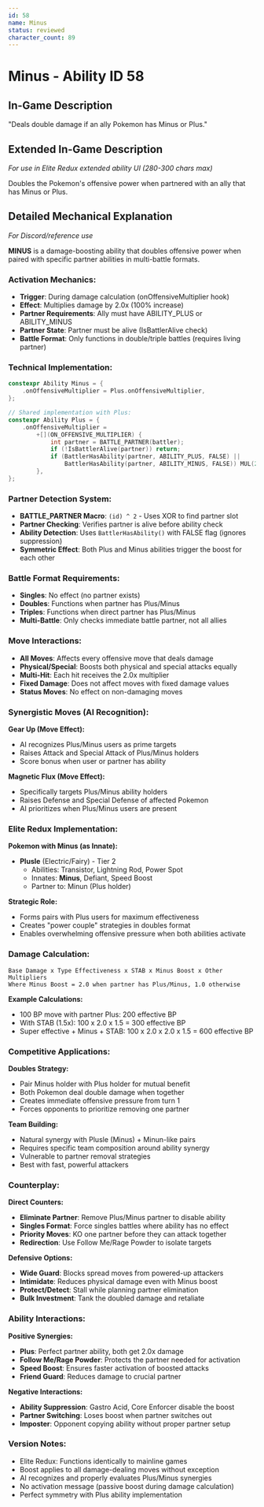 ```yaml
---
id: 58
name: Minus
status: reviewed
character_count: 89
---
```


# Minus - Ability ID 58

## In-Game Description
"Deals double damage if an ally Pokemon has Minus or Plus."

## Extended In-Game Description
*For use in Elite Redux extended ability UI (280-300 chars max)*

Doubles the Pokemon's offensive power when partnered with an ally that has Minus or Plus.

## Detailed Mechanical Explanation
*For Discord/reference use*

**MINUS** is a damage-boosting ability that doubles offensive power when paired with specific partner abilities in multi-battle formats.

### Activation Mechanics:
- **Trigger**: During damage calculation (onOffensiveMultiplier hook)
- **Effect**: Multiplies damage by 2.0x (100% increase)
- **Partner Requirements**: Ally must have ABILITY_PLUS or ABILITY_MINUS
- **Partner State**: Partner must be alive (IsBattlerAlive check)
- **Battle Format**: Only functions in double/triple battles (requires living partner)

### Technical Implementation:
```c
constexpr Ability Minus = {
    .onOffensiveMultiplier = Plus.onOffensiveMultiplier,
};

// Shared implementation with Plus:
constexpr Ability Plus = {
    .onOffensiveMultiplier =
        +[](ON_OFFENSIVE_MULTIPLIER) {
            int partner = BATTLE_PARTNER(battler);
            if (!IsBattlerAlive(partner)) return;
            if (BattlerHasAbility(partner, ABILITY_PLUS, FALSE) || 
                BattlerHasAbility(partner, ABILITY_MINUS, FALSE)) MUL(2.0);
        },
};
```

### Partner Detection System:
- **BATTLE_PARTNER Macro**: `(id) ^ 2` - Uses XOR to find partner slot
- **Partner Checking**: Verifies partner is alive before ability check
- **Ability Detection**: Uses `BattlerHasAbility()` with FALSE flag (ignores suppression)
- **Symmetric Effect**: Both Plus and Minus abilities trigger the boost for each other

### Battle Format Requirements:
- **Singles**: No effect (no partner exists)
- **Doubles**: Functions when partner has Plus/Minus
- **Triples**: Functions when direct partner has Plus/Minus
- **Multi-Battle**: Only checks immediate battle partner, not all allies

### Move Interactions:
- **All Moves**: Affects every offensive move that deals damage
- **Physical/Special**: Boosts both physical and special attacks equally
- **Multi-Hit**: Each hit receives the 2.0x multiplier
- **Fixed Damage**: Does not affect moves with fixed damage values
- **Status Moves**: No effect on non-damaging moves

### Synergistic Moves (AI Recognition):
**Gear Up (Move Effect):**
- AI recognizes Plus/Minus users as prime targets
- Raises Attack and Special Attack of Plus/Minus holders
- Score bonus when user or partner has ability

**Magnetic Flux (Move Effect):**
- Specifically targets Plus/Minus ability holders
- Raises Defense and Special Defense of affected Pokemon
- AI prioritizes when Plus/Minus users are present

### Elite Redux Implementation:
**Pokemon with Minus (as Innate):**
- **Plusle** (Electric/Fairy) - Tier 2
  - Abilities: Transistor, Lightning Rod, Power Spot
  - Innates: **Minus**, Defiant, Speed Boost
  - Partner to: Minun (Plus holder)

**Strategic Role:**
- Forms pairs with Plus users for maximum effectiveness
- Creates "power couple" strategies in doubles format
- Enables overwhelming offensive pressure when both abilities activate

### Damage Calculation:
```
Base Damage x Type Effectiveness x STAB x Minus Boost x Other Multipliers
Where Minus Boost = 2.0 when partner has Plus/Minus, 1.0 otherwise
```

**Example Calculations:**
- 100 BP move with partner Plus: 200 effective BP
- With STAB (1.5x): 100 x 2.0 x 1.5 = 300 effective BP
- Super effective + Minus + STAB: 100 x 2.0 x 2.0 x 1.5 = 600 effective BP

### Competitive Applications:
**Doubles Strategy:**
- Pair Minus holder with Plus holder for mutual benefit
- Both Pokemon deal double damage when together
- Creates immediate offensive pressure from turn 1
- Forces opponents to prioritize removing one partner

**Team Building:**
- Natural synergy with Plusle (Minus) + Minun-like pairs
- Requires specific team composition around ability synergy
- Vulnerable to partner removal strategies
- Best with fast, powerful attackers

### Counterplay:
**Direct Counters:**
- **Eliminate Partner**: Remove Plus/Minus partner to disable ability
- **Singles Format**: Force singles battles where ability has no effect
- **Priority Moves**: KO one partner before they can attack together
- **Redirection**: Use Follow Me/Rage Powder to isolate targets

**Defensive Options:**
- **Wide Guard**: Blocks spread moves from powered-up attackers
- **Intimidate**: Reduces physical damage even with Minus boost
- **Protect/Detect**: Stall while planning partner elimination
- **Bulk Investment**: Tank the doubled damage and retaliate

### Ability Interactions:
**Positive Synergies:**
- **Plus**: Perfect partner ability, both get 2.0x damage
- **Follow Me/Rage Powder**: Protects the partner needed for activation
- **Speed Boost**: Ensures faster activation of boosted attacks
- **Friend Guard**: Reduces damage to crucial partner

**Negative Interactions:**
- **Ability Suppression**: Gastro Acid, Core Enforcer disable the boost
- **Partner Switching**: Loses boost when partner switches out
- **Imposter**: Opponent copying ability without proper partner setup

### Version Notes:
- Elite Redux: Functions identically to mainline games
- Boost applies to all damage-dealing moves without exception
- AI recognizes and properly evaluates Plus/Minus synergies
- No activation message (passive boost during damage calculation)
- Perfect symmetry with Plus ability implementation